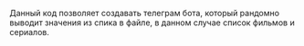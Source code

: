 Данный код позволяет создавать телеграм бота, который рандомно выводит значения из спика в файле, в данном случае список фильмов и сериалов.